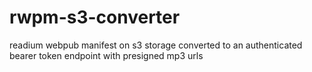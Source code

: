 # rwpm-s3-converter
readium webpub manifest on s3 storage converted to an authenticated bearer token endpoint with presigned mp3 urls
